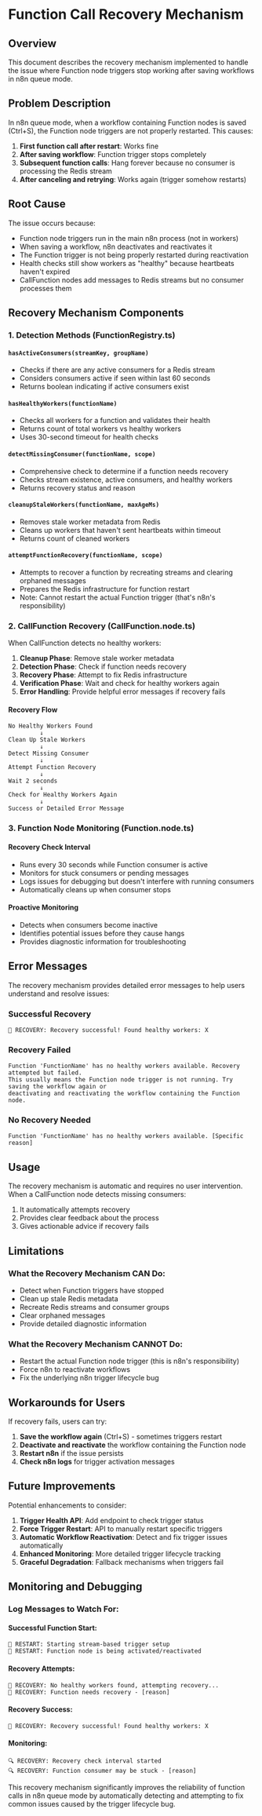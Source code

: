 # Function Call Recovery Mechanism

## Overview

This document describes the recovery mechanism implemented to handle the issue where Function node triggers stop working after saving workflows in n8n queue mode.

## Problem Description

In n8n queue mode, when a workflow containing Function nodes is saved (Ctrl+S), the Function node triggers are not properly restarted. This causes:

1. **First function call after restart**: Works fine
2. **After saving workflow**: Function trigger stops completely
3. **Subsequent function calls**: Hang forever because no consumer is processing the Redis stream
4. **After canceling and retrying**: Works again (trigger somehow restarts)

## Root Cause

The issue occurs because:
- Function node triggers run in the main n8n process (not in workers)
- When saving a workflow, n8n deactivates and reactivates it
- The Function trigger is not being properly restarted during reactivation
- Health checks still show workers as "healthy" because heartbeats haven't expired
- CallFunction nodes add messages to Redis streams but no consumer processes them

## Recovery Mechanism Components

### 1. Detection Methods (FunctionRegistry.ts)

#### `hasActiveConsumers(streamKey, groupName)`
- Checks if there are any active consumers for a Redis stream
- Considers consumers active if seen within last 60 seconds
- Returns boolean indicating if active consumers exist

#### `hasHealthyWorkers(functionName)`
- Checks all workers for a function and validates their health
- Returns count of total workers vs healthy workers
- Uses 30-second timeout for health checks

#### `detectMissingConsumer(functionName, scope)`
- Comprehensive check to determine if a function needs recovery
- Checks stream existence, active consumers, and healthy workers
- Returns recovery status and reason

#### `cleanupStaleWorkers(functionName, maxAgeMs)`
- Removes stale worker metadata from Redis
- Cleans up workers that haven't sent heartbeats within timeout
- Returns count of cleaned workers

#### `attemptFunctionRecovery(functionName, scope)`
- Attempts to recover a function by recreating streams and clearing orphaned messages
- Prepares the Redis infrastructure for function restart
- Note: Cannot restart the actual Function trigger (that's n8n's responsibility)

### 2. CallFunction Recovery (CallFunction.node.ts)

When CallFunction detects no healthy workers:

1. **Cleanup Phase**: Remove stale worker metadata
2. **Detection Phase**: Check if function needs recovery
3. **Recovery Phase**: Attempt to fix Redis infrastructure
4. **Verification Phase**: Wait and check for healthy workers again
5. **Error Handling**: Provide helpful error messages if recovery fails

#### Recovery Flow
```
No Healthy Workers Found
         ↓
Clean Up Stale Workers
         ↓
Detect Missing Consumer
         ↓
Attempt Function Recovery
         ↓
Wait 2 seconds
         ↓
Check for Healthy Workers Again
         ↓
Success or Detailed Error Message
```

### 3. Function Node Monitoring (Function.node.ts)

#### Recovery Check Interval
- Runs every 30 seconds while Function consumer is active
- Monitors for stuck consumers or pending messages
- Logs issues for debugging but doesn't interfere with running consumers
- Automatically cleans up when consumer stops

#### Proactive Monitoring
- Detects when consumers become inactive
- Identifies potential issues before they cause hangs
- Provides diagnostic information for troubleshooting

## Error Messages

The recovery mechanism provides detailed error messages to help users understand and resolve issues:

### Successful Recovery
```
🚨 RECOVERY: Recovery successful! Found healthy workers: X
```

### Recovery Failed
```
Function 'FunctionName' has no healthy workers available. Recovery attempted but failed. 
This usually means the Function node trigger is not running. Try saving the workflow again or 
deactivating and reactivating the workflow containing the Function node.
```

### No Recovery Needed
```
Function 'FunctionName' has no healthy workers available. [Specific reason]
```

## Usage

The recovery mechanism is automatic and requires no user intervention. When a CallFunction node detects missing consumers:

1. It automatically attempts recovery
2. Provides clear feedback about the process
3. Gives actionable advice if recovery fails

## Limitations

### What the Recovery Mechanism CAN Do:
- Detect when Function triggers have stopped
- Clean up stale Redis metadata
- Recreate Redis streams and consumer groups
- Clear orphaned messages
- Provide detailed diagnostic information

### What the Recovery Mechanism CANNOT Do:
- Restart the actual Function node trigger (this is n8n's responsibility)
- Force n8n to reactivate workflows
- Fix the underlying n8n trigger lifecycle bug

## Workarounds for Users

If recovery fails, users can try:

1. **Save the workflow again** (Ctrl+S) - sometimes triggers restart
2. **Deactivate and reactivate** the workflow containing the Function node
3. **Restart n8n** if the issue persists
4. **Check n8n logs** for trigger activation messages

## Future Improvements

Potential enhancements to consider:

1. **Trigger Health API**: Add endpoint to check trigger status
2. **Force Trigger Restart**: API to manually restart specific triggers
3. **Automatic Workflow Reactivation**: Detect and fix trigger issues automatically
4. **Enhanced Monitoring**: More detailed trigger lifecycle tracking
5. **Graceful Degradation**: Fallback mechanisms when triggers fail

## Monitoring and Debugging

### Log Messages to Watch For:

#### Successful Function Start:
```
🔄 RESTART: Starting stream-based trigger setup
🔄 RESTART: Function node is being activated/reactivated
```

#### Recovery Attempts:
```
🚨 RECOVERY: No healthy workers found, attempting recovery...
🚨 RECOVERY: Function needs recovery - [reason]
```

#### Recovery Success:
```
🚨 RECOVERY: Recovery successful! Found healthy workers: X
```

#### Monitoring:
```
🔍 RECOVERY: Recovery check interval started
🔍 RECOVERY: Function consumer may be stuck - [reason]
```

This recovery mechanism significantly improves the reliability of function calls in n8n queue mode by automatically detecting and attempting to fix common issues caused by the trigger lifecycle bug.